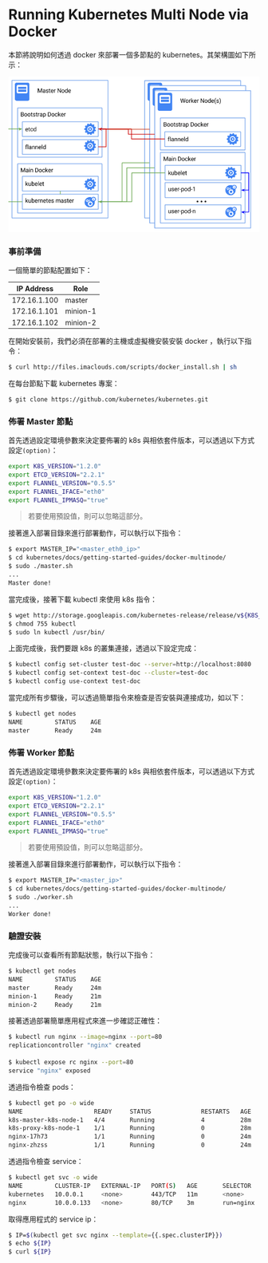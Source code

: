 # Running Kubernetes Multi Node via Docker
本節將說明如何透過 docker 來部署一個多節點的 kubernetes。其架構圖如下所示：

![](images/k8s-docker.png)

### 事前準備
一個簡單的節點配置如下：

| IP Address |Role     |
|------------|---------|
|172.16.1.100|master   |
|172.16.1.101|minion-1 |
|172.16.1.102|minion-2 |

在開始安裝前，我們必須在部署的主機或虛擬機安裝安裝 docker ，執行以下指令：
```sh
$ curl http://files.imaclouds.com/scripts/docker_install.sh | sh
```

在每台節點下載 kubernetes 專案：
```sh
$ git clone https://github.com/kubernetes/kubernetes.git
```

### 佈署 Master 節點
首先透過設定環境參數來決定要佈署的 k8s 與相依套件版本，可以透過以下方式設定```(option)```：
```sh
export K8S_VERSION="1.2.0"
export ETCD_VERSION="2.2.1"
export FLANNEL_VERSION="0.5.5"
export FLANNEL_IFACE="eth0"
export FLANNEL_IPMASQ="true"
```
> 若要使用預設值，則可以忽略這部分。

接著進入部署目錄來進行部署動作，可以執行以下指令：
```sh
$ export MASTER_IP="<master_eth0_ip>"
$ cd kubernetes/docs/getting-started-guides/docker-multinode/
$ sudo ./master.sh
...
Master done!
```

當完成後，接著下載 kubectl 來使用 k8s 指令：
```sh
$ wget http://storage.googleapis.com/kubernetes-release/release/v${K8S_VERSION}/bin/linux/amd64/kubectl
$ chmod 755 kubectl
$ sudo ln kubectl /usr/bin/
```

上面完成後，我們要跟 k8s 的叢集連接，透過以下設定完成：
```sh
$ kubectl config set-cluster test-doc --server=http://localhost:8080
$ kubectl config set-context test-doc --cluster=test-doc
$ kubectl config use-context test-doc
```

當完成所有步驟後，可以透過簡單指令來檢查是否安裝與連接成功，如以下：
```sh
$ kubectl get nodes
NAME         STATUS    AGE
master       Ready     24m
```

### 佈署 Worker 節點
首先透過設定環境參數來決定要佈署的 k8s 與相依套件版本，可以透過以下方式設定```(option)```：
```sh
export K8S_VERSION="1.2.0"
export ETCD_VERSION="2.2.1"
export FLANNEL_VERSION="0.5.5"
export FLANNEL_IFACE="eth0"
export FLANNEL_IPMASQ="true"
```
> 若要使用預設值，則可以忽略這部分。

接著進入部署目錄來進行部署動作，可以執行以下指令：
```sh
$ export MASTER_IP="<master_ip>"
$ cd kubernetes/docs/getting-started-guides/docker-multinode/
$ sudo ./worker.sh
...
Worker done!
```


### 驗證安裝
完成後可以查看所有節點狀態，執行以下指令：
```sh
$ kubectl get nodes
NAME         STATUS    AGE
master       Ready     24m
minion-1     Ready     21m
minion-2     Ready     21m
```

接著透過部署簡單應用程式來進一步確認正確性：
```sh
$ kubectl run nginx --image=nginx --port=80
replicationcontroller "nginx" created

$ kubectl expose rc nginx --port=80
service "nginx" exposed
```

透過指令檢查 pods：
```sh
$ kubectl get po -o wide
NAME                    READY     STATUS              RESTARTS   AGE       NODE
k8s-master-k8s-node-1   4/4       Running             4          28m       k8s-node-1
k8s-proxy-k8s-node-1    1/1       Running             0          28m       k8s-node-1
nginx-17h73             1/1       Running             0          24m       k8s-node-2
nginx-zhzss             1/1       Running             0          24m       k8s-node-3
```

透過指令檢查 service：
```sh
$ kubectl get svc -o wide
NAME         CLUSTER-IP   EXTERNAL-IP   PORT(S)   AGE       SELECTOR
kubernetes   10.0.0.1     <none>        443/TCP   11m       <none>
nginx        10.0.0.133   <none>        80/TCP    3m        run=nginx
```

取得應用程式的 service ip：
```sh
$ IP=$(kubectl get svc nginx --template={{.spec.clusterIP}})
$ echo ${IP}
$ curl ${IP}
```
